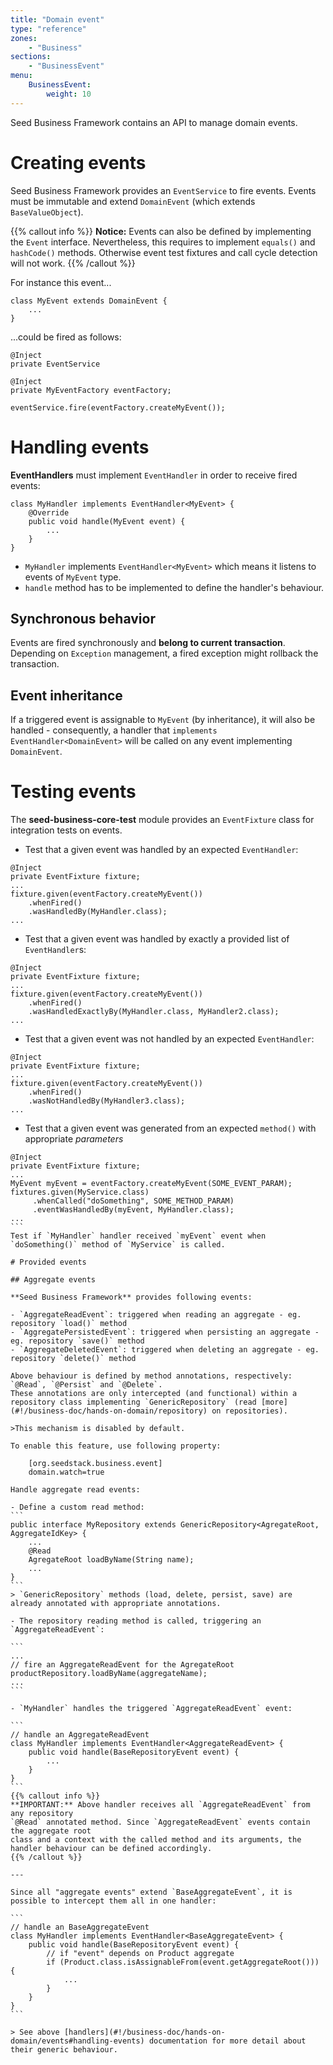 ```yaml
---
title: "Domain event"
type: "reference"
zones:
    - "Business"
sections:
    - "BusinessEvent"
menu:
    BusinessEvent:
        weight: 10
---
```


Seed Business Framework contains an API to manage domain events. 

# Creating events

Seed Business Framework provides an `EventService` to fire events. Events must be immutable and extend 
`DomainEvent` (which extends `BaseValueObject`).

{{% callout info %}}
**Notice:** Events can also be defined by implementing the `Event` interface. Nevertheless, this requires to 
implement `equals()` and `hashCode()` methods. Otherwise event test fixtures and call cycle detection will not work.
{{% /callout %}}

For instance this event...

```
class MyEvent extends DomainEvent {
	...
}
```

...could be fired as follows:

```
@Inject
private EventService

@Inject
private MyEventFactory eventFactory;

eventService.fire(eventFactory.createMyEvent());
```


# Handling events

**EventHandlers** must implement `EventHandler` in order to receive fired events: 

    class MyHandler implements EventHandler<MyEvent> {
        @Override
        public void handle(MyEvent event) {
            ...
        }
    }

- `MyHandler` implements `EventHandler<MyEvent>` which means it listens to events of `MyEvent` type.
- `handle` method has to be implemented to define the handler's behaviour.

## Synchronous behavior
Events are fired synchronously and **belong to current transaction**. Depending on `Exception` management, a fired exception might rollback the transaction.

## Event inheritance
If a triggered event is assignable to `MyEvent` (by inheritance), it will also be handled - consequently, a handler that `implements EventHandler<DomainEvent>` will be called on any event implementing `DomainEvent`.


# Testing events

The **seed-business-core-test** module provides an `EventFixture` class for integration tests on events. 

- Test that a given event was handled by an expected `EventHandler`:
```
@Inject
private EventFixture fixture;
...
fixture.given(eventFactory.createMyEvent())
    .whenFired()
    .wasHandledBy(MyHandler.class);
...
```
- Test that a given event was handled by exactly a provided list of `EventHandler`s:
```
@Inject
private EventFixture fixture;
...
fixture.given(eventFactory.createMyEvent())
    .whenFired()
    .wasHandledExactlyBy(MyHandler.class, MyHandler2.class);
...
```
- Test that a given event was not handled by an expected  `EventHandler`:
```
@Inject
private EventFixture fixture;
...
fixture.given(eventFactory.createMyEvent())
    .whenFired()
    .wasNotHandledBy(MyHandler3.class);
...
```
- Test that a given event was generated from an expected `method()` with appropriate *parameters*
````
@Inject
private EventFixture fixture;
...
MyEvent myEvent = eventFactory.createMyEvent(SOME_EVENT_PARAM);
fixtures.given(MyService.class)
     .whenCalled("doSomething", SOME_METHOD_PARAM)
     .eventWasHandledBy(myEvent, MyHandler.class);
...
```
Test if `MyHandler` handler received `myEvent` event when `doSomething()` method of `MyService` is called.

# Provided events

## Aggregate events

**Seed Business Framework** provides following events:

- `AggregateReadEvent`: triggered when reading an aggregate - eg. repository `load()` method
- `AggregatePersistedEvent`: triggered when persisting an aggregate - eg. repository `save()` method
- `AggregateDeletedEvent`: triggered when deleting an aggregate - eg. repository `delete()` method

Above behaviour is defined by method annotations, respectively: `@Read`, `@Persist` and `@Delete`.
These annotations are only intercepted (and functional) within a repository class implementing `GenericRepository` (read [more](#!/business-doc/hands-on-domain/repository) on repositories).

>This mechanism is disabled by default.

To enable this feature, use following property:
    
    [org.seedstack.business.event]
    domain.watch=true

Handle aggregate read events:

- Define a custom read method:
```
public interface MyRepository extends GenericRepository<AgregateRoot, AggregateIdKey> {
    ...
    @Read
    AgregateRoot loadByName(String name);
    ...
}
```
> `GenericRepository` methods (load, delete, persist, save) are already annotated with appropriate annotations.

- The repository reading method is called, triggering an `AggregateReadEvent`:

```
...
// fire an AggregateReadEvent for the AgregateRoot  
productRepository.loadByName(aggregateName);
...
```

- `MyHandler` handles the triggered `AggregateReadEvent` event:

```
// handle an AggregateReadEvent
class MyHandler implements EventHandler<AggregateReadEvent> {
    public void handle(BaseRepositoryEvent event) {
        ...
    }
}
```
{{% callout info %}}
**IMPORTANT:** Above handler receives all `AggregateReadEvent` from any repository
`@Read` annotated method. Since `AggregateReadEvent` events contain the aggregate root
class and a context with the called method and its arguments, the handler behaviour can be defined accordingly.
{{% /callout %}}

---

Since all "aggregate events" extend `BaseAggregateEvent`, it is possible to intercept them all in one handler:

```
// handle an BaseAggregateEvent
class MyHandler implements EventHandler<BaseAggregateEvent> {
    public void handle(BaseRepositoryEvent event) {
        // if "event" depends on Product aggregate
        if (Product.class.isAssignableFrom(event.getAggregateRoot())) {
            ...
        }
    }
}
```

> See above [handlers](#!/business-doc/hands-on-domain/events#handling-events) documentation for more detail about their generic behaviour.
